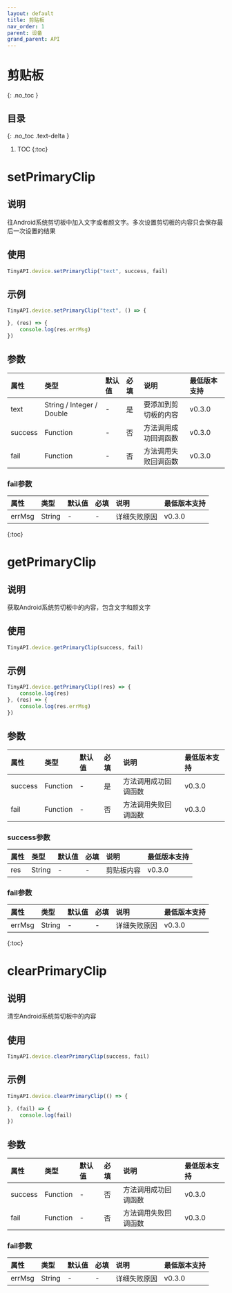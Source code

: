 ```yaml
---
layout: default
title: 剪贴板
nav_order: 1
parent: 设备
grand_parent: API
---
```


# 剪贴板

{: .no_toc }

## 目录

{: .no_toc .text-delta }

1. TOC
{:toc}

# setPrimaryClip

## 说明
往Android系统剪切板中加入文字或者颜文字。多次设置剪切板的内容只会保存最后一次设置的结果

## 使用
```javascript
TinyAPI.device.setPrimaryClip("text", success, fail)
```

## 示例
```javascript
TinyAPI.device.setPrimaryClip("text", () => {

}, (res) => {
    console.log(res.errMsg)
})
```

## 参数

| 属性 | 类型 | 默认值 | 必填 | 说明 | 最低版本支持 |
|:----|:----|:------|:-----|:----|:-----------|
| text | String / Integer / Double | - | 是 | 要添加到剪切板的内容 | v0.3.0 |
| success | Function | - | 否 | 方法调用成功回调函数 | v0.3.0 |
| fail | Function | - | 否 | 方法调用失败回调函数 | v0.3.0 |

### fail参数

| 属性 | 类型 | 默认值 | 必填 | 说明 | 最低版本支持 |
|:----|:----|:------|:-----|:----|:-----------|
| errMsg | String | - | - | 详细失败原因 | v0.3.0 |

{:toc}

# getPrimaryClip

## 说明
获取Android系统剪切板中的内容，包含文字和颜文字

## 使用
```javascript
TinyAPI.device.getPrimaryClip(success, fail)
```

## 示例
```javascript
TinyAPI.device.getPrimaryClip((res) => {
    console.log(res) 
}, (res) => {
    console.log(res.errMsg)
})
```

## 参数

| 属性 | 类型 | 默认值 | 必填 | 说明 | 最低版本支持 |
|:----|:----|:------|:-----|:----|:-----------|
| success | Function | - | 是 | 方法调用成功回调函数 | v0.3.0 |
| fail | Function | - | 否 | 方法调用失败回调函数 | v0.3.0 |

### success参数

| 属性 | 类型 | 默认值 | 必填 | 说明 | 最低版本支持 |
|:----|:----|:------|:-----|:----|:-----------|
| res | String | - | - | 剪贴板内容| v0.3.0 |

### fail参数

| 属性 | 类型 | 默认值 | 必填 | 说明 | 最低版本支持 |
|:----|:----|:------|:-----|:----|:-----------|
| errMsg | String | - | - | 详细失败原因 | v0.3.0 |

{:toc}

# clearPrimaryClip

## 说明
清空Android系统剪切板中的内容

## 使用
```javascript
TinyAPI.device.clearPrimaryClip(success, fail)
```

## 示例
```javascript
TinyAPI.device.clearPrimaryClip(() => {

}, (fail) => {
    console.log(fail)
})
```

## 参数

| 属性 | 类型 | 默认值 | 必填 | 说明 | 最低版本支持 |
|:----|:----|:------|:-----|:----|:-----------|
| success | Function | - | 否 | 方法调用成功回调函数 | v0.3.0 |
| fail | Function | - | 否 | 方法调用失败回调函数 | v0.3.0 |

### fail参数

| 属性 | 类型 | 默认值 | 必填 | 说明 | 最低版本支持 |
|:----|:----|:------|:-----|:----|:-----------|
| errMsg | String | - | - | 详细失败原因 | v0.3.0 |